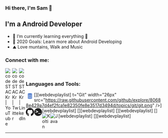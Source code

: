 ### Hi there, I'm Sam 👋

## I'm a Android Developer

- 🌱 I’m currently learning everything 🤣
- 🥅 2020 Goals: Learn more about Android Developing
- ⛰️ Love muntains, Walk and Music

### Connect with me:

[<img align="left" alt="codeSTACKr | YouTube" width="22px" src="https://cdn.jsdelivr.net/npm/simple-icons@v3/icons/whatsapp.svg" />][whatsapp]
[<img align="left" alt="codeSTACKr | Twitter" width="22px" src="https://cdn.jsdelivr.net/npm/simple-icons@v3/icons/telegram.svg" />][telegram]
[<img align="left" alt="codeSTACKr | LinkedIn" width="22px" src="https://cdn.jsdelivr.net/npm/simple-icons@v3/icons/linkedin.svg" />][linkedin]

<br />

### Languages and Tools:

[<img align="left" alt="SQL" width="26px" src="https://raw.githubusercontent.com/github/explore/80688e429a7d4ef2fca1e82350fe8e3517d3494d/topics/sql/sql.png" />][webdevplaylist]
t="Git" width="26px" src="https://raw.githubusercontent.com/github/explore/80688e429a7d4ef2fca1e82350fe8e3517d3494d/topics/git/git.png" />][webdevplaylist]
[<img align="left" alt="GitHub" width="26px" src="https://raw.githubusercontent.com/github/explore/78df643247d429f6cc873026c0622819ad797942/topics/github/github.png" />][webdevplaylist]
[<img align="left" alt="Terminal" width="26px" src="https://raw.githubusercontent.com/github/explore/80688e429a7d4ef2fca1e82350fe8e3517d3494d/topics/terminal/terminal.png" />][webdevplaylist]
[<img align="left" alt="Koltin" width="26px" src="https://miro.medium.com/max/480/1*oNM0JVqivoi3lVPF6ygp9Q.png" />][webdevplaylist]
[<img align="left" alt="Java" width="26px" src="https://media.proglib.io/posts/2021/04/07/2764e33c74fe89a726a09e4a001d5cd1.jpg" />][webdevplaylist]

<br />

---


[linkedin]: https://linkedin.com/in/codeSTACKr
[telegram]: https://t.me/Gruff_8
[whatsapp]: https://api.whatsapp.com/send?phone=+996777652485
